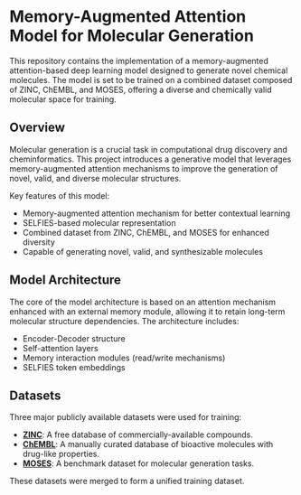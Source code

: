 # Memory-Augmented Attention Model for Molecular Generation

This repository contains the implementation of a memory-augmented attention-based deep learning model designed to generate novel chemical molecules. The model is set to be trained on a combined dataset composed of ZINC, ChEMBL, and MOSES, offering a diverse and chemically valid molecular space for training.

##  Overview

Molecular generation is a crucial task in computational drug discovery and cheminformatics. This project introduces a generative model that leverages memory-augmented attention mechanisms to improve the generation of novel, valid, and diverse molecular structures.

Key features of this model:
- Memory-augmented attention mechanism for better contextual learning
- SELFIES-based molecular representation
- Combined dataset from ZINC, ChEMBL, and MOSES for enhanced diversity
- Capable of generating novel, valid, and synthesizable molecules

##  Model Architecture

The core of the model architecture is based on an attention mechanism enhanced with an external memory module, allowing it to retain long-term molecular structure dependencies. The architecture includes:

- Encoder-Decoder structure
- Self-attention layers
- Memory interaction modules (read/write mechanisms)
- SELFIES token embeddings

##  Datasets

Three major publicly available datasets were used for training:

- **[ZINC](https://zinc.docking.org/)**: A free database of commercially-available compounds.
- **[ChEMBL](https://www.ebi.ac.uk/chembl/)**: A manually curated database of bioactive molecules with drug-like properties.
- **[MOSES](https://github.com/molecularsets/moses)**: A benchmark dataset for molecular generation tasks.

These datasets were merged to form a unified training dataset.

